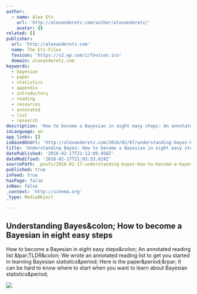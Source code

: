 ```yaml
---
author:
  - name: Alex Etz
    url: 'http://alexanderetz.com/author/alexanderetz/'
    avatar: {}
related: []
publisher:
  url: 'http://alexanderetz.com'
  name: The Etz-Files
  favicon: 'https://s2.wp.com/i/favicon.ico'
  domain: alexanderetz.com
keywords:
  - bayesian
  - paper
  - statistics
  - appendix
  - introductory
  - reading
  - resources
  - annotated
  - list
  - research
description: 'How to become a Bayesian in eight easy steps: An annotated reading list (TLDR: We wrote an annotated reading list to get you started in learning Bayesian statistics. Here is the paper.) It can be hard to know where to start when you want to learn about Bayesian statistics.'
inLanguage: en
app_links: []
isBasedOnUrl: 'http://alexanderetz.com/2016/02/07/understanding-bayes-how-to-become-a-bayesian-in-eight-easy-steps/'
title: 'Understanding Bayes: How to become a Bayesian in eight easy steps'
datePublished: '2016-02-17T21:12:09.958Z'
dateModified: '2016-02-17T21:03:33.819Z'
sourcePath: _posts/2016-02-17-understanding-bayes-how-to-become-a-bayesian-in-eight-easy.md
published: true
inFeed: true
hasPage: false
inNav: false
_context: 'http://schema.org'
_type: MediaObject

---
```

<article style=""><h1>Understanding Bayes&amp;colon; How to become a Bayesian in eight easy steps</h1><p>How to become a Bayesian in eight easy steps&amp;colon; An annotated reading list &amp;lpar;TLDR&amp;colon; We wrote an annotated reading list to get you started in learning Bayesian statistics&amp;period; Here is the paper&amp;period;&amp;rpar; It can be hard to know where to start when you want to learn about Bayesian statistics&amp;period;</p><img src="https://nicebrain.files.wordpress.com/2016/02/readinglist.png?w=700" /></article>